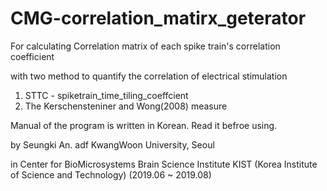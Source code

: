 # CMG-correlation_matirx_geterator

For calculating Correlation matrix of each spike train's correlation coefficient

with two method to quantify the correlation of electrical stimulation
  1) STTC - spiketrain_time_tiling_coeffcient
  2) The Kerschensteniner and Wong(2008) measure
 
Manual of the program is written in Korean. Read it befroe using.


by Seungki An.
adf
KwangWoon University, Seoul

in
Center for BioMicrosystems
Brain Science Institute
KIST (Korea Institute of Science and Technology)
(2019.06 ~ 2019.08)

